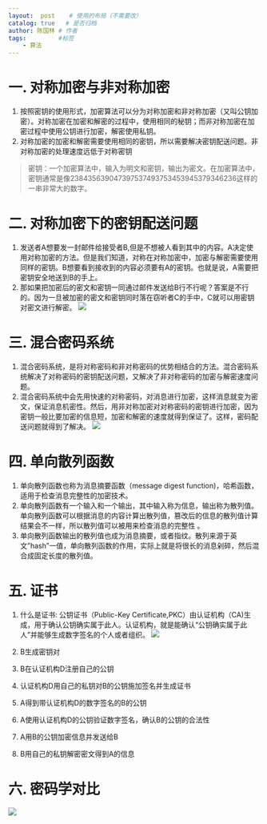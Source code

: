 ```yaml
---
layout:  post    # 使用的布局（不需要改）
catalog: true   # 是否归档
author: 陈国林 # 作者
tags:         #标签
    - 算法
---
```


# 一. 对称加密与非对称加密
1. 按照密钥的使用形式，加密算法可以分为对称加密和非对称加密（又叫公钥加密）。对称加密在加密和解密的过程中，使用相同的秘钥；而非对称加密在加密过程中使用公钥进行加密，解密使用私钥。
2. 对称加密的加密和解密需要使用相同的密钥，所以需要解决密钥配送问题。非对称加密的处理速度远低于对称密钥
> 密钥：一个加密算法中，输入为明文和密钥，输出为密文。在加密算法中，密钥通常是像238435639047397537493753453945379346236这样的 一串非常大的数字。

# 二. 对称加密下的密钥配送问题
1. 发送者A想要发一封邮件给接受者B,但是不想被人看到其中的内容。A决定使用对称加密的方法。但是我们知道，对称在对称加密中，加密与解密需要使用同样的密钥。B想要看到接收到的内容必须要有A的密钥。也就是说，A需要把密钥安全地送到B的手上。
2. 那如果把加密后的密文和密钥一同通过邮件发送给B行不行呢？答案是不行的。因为一旦被加密的密文和密钥同时落在窃听者C的手中，C就可以用密钥对密文进行解密。
![](https://upload-images.jianshu.io/upload_images/11046879-c3bef7add6e5c912.png?imageMogr2/auto-orient/strip%7CimageView2/2/w/1240)

# 三. 混合密码系统
1. 混合密码系统，是将对称密码和非对称密码的优势相结合的方法。混合密码系统解决了对称密码的密钥配送问题，又解决了非对称密码的加密与解密速度问题。
2. 混合密码系统中会先用快速的对称密码，对消息进行加密，这样消息就变为密文，保证消息机密性。然后，用非对称加密对对称密码的密钥进行加密，因为密钥一般比要加密的信息短，加密和解密的速度就得到保证了。这样，密码配送问题就得到了解决。
![](https://upload-images.jianshu.io/upload_images/11046879-257534d40b89ba5e.png?imageMogr2/auto-orient/strip%7CimageView2/2/w/1240)

# 四. 单向散列函数
1. 单向散列函数也称为消息摘要函数（message digest function)，哈希函数，适用于检查消息完整性的加密技术。
2. 单向散列函数有一个输入和一个输出，其中输入称为信息，输出称为散列值。单向散列函数可以根据消息的内容计算出散列值，篡改后的信息的散列值计算结果会不一样，所以散列值可以被用来检查消息的完整性 。
3. 单向散列函数输出的散列值也成为消息摘要，或者指纹。散列来源于英文”hash”一值，单向散列函数的作用，实际上就是将很长的消息剁碎，然后混合成固定长度的散列值。

# 五. 证书
1. 什么是证书: 公钥证书（Public-Key Certificate,PKC）由认证机构（CA)生成，用于确认公钥确实属于此人。认证机构，就是能确认“公钥确实属于此人”并能够生成数字签名的个人或者组织。
![](https://upload-images.jianshu.io/upload_images/11046879-0036bc50c6cfdf0f.png?imageMogr2/auto-orient/strip%7CimageView2/2/w/1240)

1. B生成密钥对
2. B在认证机构D注册自己的公钥
3. 认证机构D用自己的私钥对B的公钥施加签名并生成证书
4. A得到带认证机构D的数字签名的B的公钥
5. A使用认证机构D的公钥验证数字签名，确认B的公钥的合法性
6. A用B的公钥加密信息并发送给B
7. B用自己的私钥解密密文得到A的信息

# 六. 密码学对比
![](https://upload-images.jianshu.io/upload_images/11046879-6bc2eec8d42904a5.png?imageMogr2/auto-orient/strip%7CimageView2/2/w/1240)


